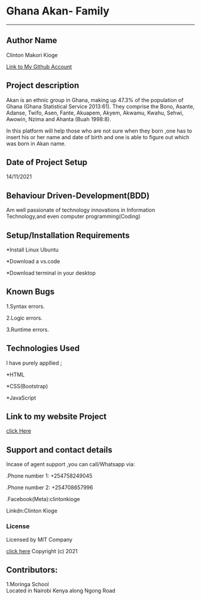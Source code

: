 # Ghana Akan- Family

---

## Author Name

Clinton Makori Kioge

[Link to My Github Account](https://github.com/Kingsly62/Ghana-akans/)

## Project description

Akan is an ethnic group in Ghana, making up 47.3% of the population of Ghana (Ghana Statistical Service 2013:61). They comprise the Bono, Asante, Adanse, Twifo, Asen, Fante, Akuapem, Akyem, Akwamu, Kwahu, Sehwi, Awowin, Nzima and Ahanta (Buah 1998:8).

In this platform will help those who are not sure when they born ,one has to insert his or her name and date of birth and one is able to figure out which was born in Akan name.

## Date of Project Setup

14/11/2021

## Behaviour Driven-Development(BDD)

Am well passionate of technology innovations in
Information Technology,and even computer programming(Coding)

## Setup/Installation Requirements

\*Install Linux Ubuntu

\*Download a vs.code

\*Download terminal in your desktop

## Known Bugs

1.Syntax errors.

2.Logic errors.

3.Runtime errors.

## Technologies Used

I have purely appllied ;

\*HTML

\*CSS(Bootstrap)

\*JavaScript

## Link to my website Project

[click Here](/)

## Support and contact details

Incase of agent support ,you can call/Whatsapp
via:

.Phone number 1: +254758249045

.Phone number 2: +254708657996

.Facebook(Meta):clintonkioge

Linkdn:Clinton Kioge

### License

Licensed by MIT Company

[click here](https://opensource.org/licenses/MIT/)
Copyright (c) 2021

## Contributors:

1.Moringa School <br>Located in Nairobi Kenya
along Ngong Road
